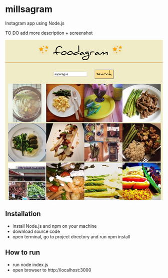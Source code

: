 # millsagram

Instagram app using Node.js

TO DO add more description + screenshot

![screenshot](https://github.com/hannahy2014/millsagram/blob/master/screenshots/main.png?raw=true)

## Installation

* install Node.js and npm on your machine
* download source code
* open terminal, go to project directory and run npm install

## How to run

* run node index.js
* open browser to http://localhost:3000
 